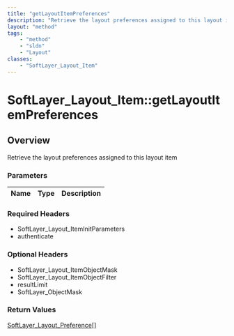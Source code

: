 ```yaml
---
title: "getLayoutItemPreferences"
description: "Retrieve the layout preferences assigned to this layout item"
layout: "method"
tags:
    - "method"
    - "sldn"
    - "Layout"
classes:
    - "SoftLayer_Layout_Item"
---
```

# SoftLayer_Layout_Item::getLayoutItemPreferences
## Overview 
Retrieve the layout preferences assigned to this layout item

### Parameters 
|Name | Type | Description |
| --- | --- | --- |


### Required Headers
* SoftLayer_Layout_ItemInitParameters
* authenticate

### Optional Headers
* SoftLayer_Layout_ItemObjectMask
* SoftLayer_Layout_ItemObjectFilter
* resultLimit
* SoftLayer_ObjectMask

### Return Values
<a href='/reference/datatypes/SoftLayer_Layout_Preference'>SoftLayer_Layout_Preference[] </a>

